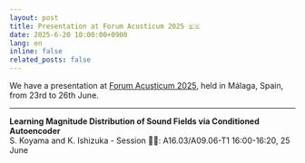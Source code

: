 ```yaml
---
layout: post
title: Presentation at Forum Acusticum 2025 🇪🇸
date: 2025-6-20 10:00:00+0900
lang: en
inline: false
related_posts: false
---
```


We have a presentation at [Forum Acusticum 2025](https://www.fa-euronoise2025.org/), held in Málaga, Spain, from 23rd to 26th June. 

***

<div style="font-weight:bolder">Learning Magnitude Distribution of Sound Fields via Conditioned Autoencoder</div>
S. Koyama and K. Ishizuka
- Session 🧑‍💻:  A16.03/A09.06-T1 16:00-16:20, 25 June 

